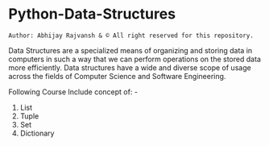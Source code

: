 # Python-Data-Structures

```
Author: Abhijay Rajvansh & © All right reserved for this repository.
```

Data Structures are a specialized means of organizing and storing data in computers in such a way that we can perform operations on the stored data more efficiently. Data structures have a wide and diverse scope of usage across the fields of Computer Science and Software Engineering. 

Following Course Include concept of: -

1. List
2. Tuple
3. Set
4. Dictionary

